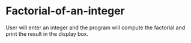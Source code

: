 # Factorial-of-an-integer
User will enter an integer and the program will compute the factorial and print the result in the display box.
